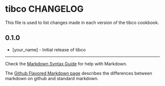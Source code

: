 # tibco CHANGELOG

This file is used to list changes made in each version of the tibco cookbook.

## 0.1.0
- [your_name] - Initial release of tibco

- - -
Check the [Markdown Syntax Guide](http://daringfireball.net/projects/markdown/syntax) for help with Markdown.

The [Github Flavored Markdown page](http://github.github.com/github-flavored-markdown/) describes the differences between markdown on github and standard markdown.
